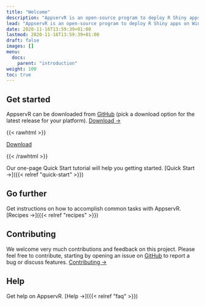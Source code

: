 ```yaml
---
title: "Welcome"
description: "AppservR is an open-source program to deploy R Shiny apps on Windows and Linux easily."
lead: "AppservR is an open-source program to deploy R Shiny apps on Windows and Linux easily."
date: 2020-11-16T13:59:39+01:00
lastmod: 2020-11-16T13:59:39+01:00
draft: false
images: []
menu:
  docs:
    parent: "introduction"
weight: 100
toc: true
---
```


## Get started

AppservR can be downloaded from [GitHub](https://github.com/appservR/appservR/releases/latest) (pick a download option for the latest release for your platform). [Download →](https://github.com/appservR/appservR/releases/latest)

{{< rawhtml >}}
<p><a class="btn btn-primary" href="https://github.com/appservR/appservR/releases/latest">Download</a></p>
{{< /rawhtml >}}

Our one-page Quick Start tutorial will help you getting started. [Quick Start →]({{< relref "quick-start" >}})

## Go further

Get instructions on how to accomplish common tasks with AppservR. [Recipes →]({{< relref "recipes" >}})

## Contributing

We welcome very much contributions and feedback on this project. Please feel free to contribute, starting by opening an issue on [GitHub](https://github.com/appservR/appservR/issues) to report a bug or discuss features. [Contributing →](https://github.com/appservR/appservR/issues)

## Help

Get help on AppservR. [Help →]({{< relref "faq" >}})
